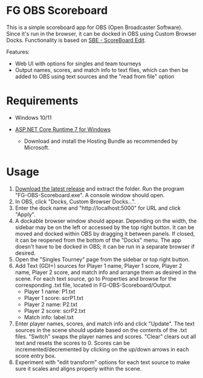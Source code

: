 # FG OBS Scoreboard
This is a simple scoreboard app for OBS (Open Broadcaster Software). Since it's run in the browser, it can be docked in OBS using Custom Browser Docks. Functionality is based on [SBE - ScoreBoard Edit](https://obsproject.com/forum/resources/sbe-scoreboard-edit.83/).

Features:
   * Web UI with options for singles and team tourneys
   * Output names, scores, and match info to text files, which can then be added to OBS using text sources and the "read from file" option

# Requirements
* Windows 10/11 

* [ASP.NET Core Runtime 7 for Windows](https://dotnet.microsoft.com/en-us/download/dotnet/7.0)  
   * Download and install the Hosting Bundle as recommended by Microsoft.

# Usage
1. [Download the latest release](https://github.com/tkheang/FG-OBS-Scoreboard/releases) and extract the folder. Run the program "FG-OBS-Scoreboard.exe". A console window should open.
2. In OBS, click "Docks, Custom Browser Docks...".
3. Enter the dock name and "http://localhost:5000" for URL and click "Apply".
4. A dockable browser window should appear. Depending on the width, the sidebar may be on the left or accessed by the top right button. It can be moved and docked within OBS by dragging it between panels. If closed, it can be reopened from the bottom of the "Docks" menu. The app doesn't have to be docked in OBS; it can be run in a separate browser if desired.
5. Open the "Singles Tourney" page from the sidebar or top right button.
6. Add Text (GDI+) sources for Player 1 name, Player 1 score, Player 2 name, Player 2 score, and match info and arrange them as desired in the scene. For each text source, go to Properties and browse for the corresponding .txt file, located in FG-OBS-Scoreboard/Output.
   - Player 1 name: P1.txt
   - Player 1 score: scrP1.txt
   - Player 2 name: P2.txt
   - Player 2 score: scrP2.txt
   - Match info: label.txt
7. Enter player names, scores, and match info and click "Update". The text sources in the scene should update based on the contents of the .txt files. "Switch" swaps the player names and scores. "Clear" clears out all text and resets the scores to 0. Scores can be incremented/decremented by clicking on the up/down arrows in each score entry box.
8. Experiment with "edit transform" options for each text source to make sure it scales and aligns properly within the scene.
